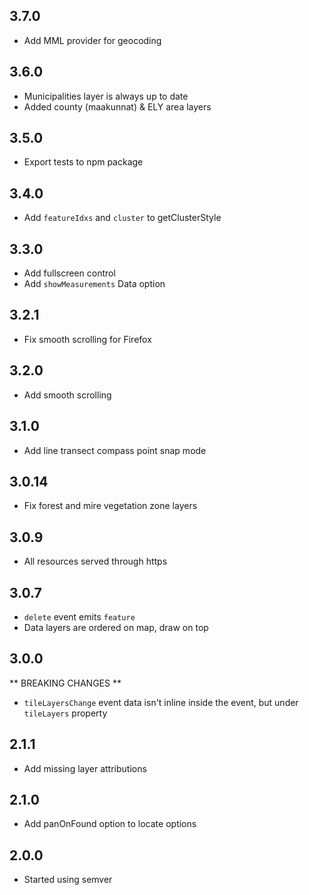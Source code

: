 ## 3.7.0
* Add MML provider for geocoding

## 3.6.0
* Municipalities layer is always up to date
* Added county (maakunnat) & ELY area layers

## 3.5.0
* Export tests to npm package

## 3.4.0
* Add `featureIdxs` and `cluster` to getClusterStyle

## 3.3.0
* Add fullscreen control
* Add `showMeasurements` Data option

## 3.2.1
* Fix smooth scrolling for Firefox

## 3.2.0
* Add smooth scrolling

## 3.1.0
* Add line transect compass point snap mode

## 3.0.14
* Fix forest and mire vegetation zone layers

## 3.0.9
* All resources served through https

## 3.0.7
* `delete` event emits `feature`
* Data layers are ordered on map, draw on top

## 3.0.0
** BREAKING CHANGES **
* `tileLayersChange` event data isn't inline inside the event, but under `tileLayers` property

## 2.1.1
* Add missing layer attributions

## 2.1.0
* Add panOnFound option to locate options

## 2.0.0
* Started using semver
